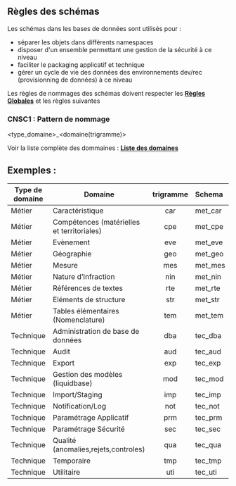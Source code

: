 ## Règles des schémas
Les schémas dans les bases de données sont utilisés pour :
- séparer les objets dans différents namespaces
- disposer d'un ensemble permettant une gestion de la sécurité à ce niveau
- faciliter le packaging applicatif et technique
- gérer un cycle de vie des données des environnements dev/rec (provisionning de données) à ce niveau

Les règles de nommages des schémas doivent respecter les **[Règles Globales](GlobalRules.md)** et les règles suivantes

### CNSC1 : Pattern de nommage
\<type_domaine>_\<domaine(trigramme)>

Voir la liste complète des dommaines : **[Liste des domaines](DomainsList.md)**


## Exemples :

|Type de domaine | Domaine                                      | trigramme | Schema  |
|--------------- | ------------------                           | :--------:|:--------|
|Métier          |Caractéristique                         	    | car       | met_car |
|Métier          |Compétences (matérielles et territoriales)    | cpe       | met_cpe |
|Métier          |Evènement                               	    | eve       | met_eve |
|Métier          |Géographie                	                | geo       | met_geo |
|Métier          |Mesure                                        | mes       | met_mes |
|Métier          |Nature d’Infraction                           | nin       | met_nin |
|Métier          |Références de textes                      	| rte       | met_rte |
|Métier          |Eléments de structure                         | str       | met_str |
|Métier          |Tables élémentaires (Nomenclature)        	| tem       | met_tem |
|Technique       |Administration de base de données             | dba       | tec_dba |
|Technique       |Audit	                                        | aud       | tec_aud |
|Technique       |Export                                        | exp       | tec_exp |
|Technique       |Gestion des modèles (liquidbase)	            | mod       | tec_mod |
|Technique       |Import/Staging	                            | imp       | tec_imp |
|Technique       |Notification/Log	                            | not       | tec_not |
|Technique       |Paramétrage Applicatif	                    | prm       | tec_prm |
|Technique       |Paramétrage Sécurité	                        | sec       | tec_sec |
|Technique       |Qualité (anomalies,rejets,controles)          | qua       | tec_qua |
|Technique       |Temporaire                                    | tmp       | tec_tmp |
|Technique       |Utilitaire                                    | uti       | tec_uti |
              
